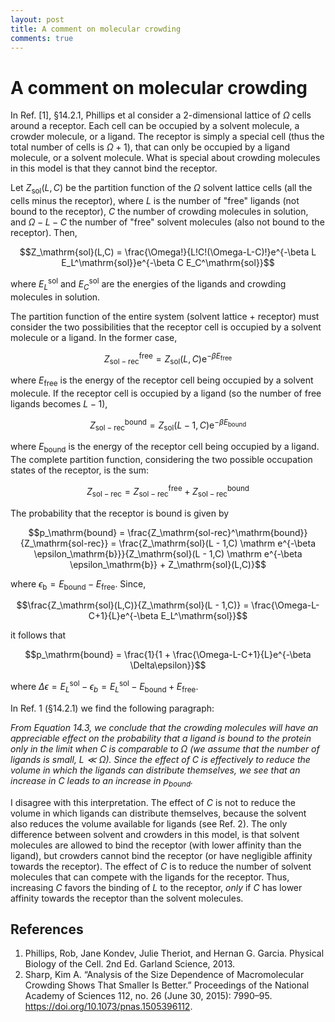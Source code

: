 ```yaml
---
layout: post
title: A comment on molecular crowding
comments: true
---
```

# A comment on molecular crowding

In Ref. [1], §14.2.1, Phillips et al consider a 2-dimensional lattice of $\Omega$ cells around a receptor. Each cell can be occupied by a solvent molecule, a crowder molecule, or a ligand. The receptor is simply a special cell (thus the total number of cells is $\Omega + 1$), that can only be occupied by a ligand molecule, or a solvent molecule. What is special about crowding molecules in this model is that they cannot bind the receptor.

Let $Z_\mathrm{sol}(L,C)$ be the partition function of the $\Omega$ solvent lattice cells (all the cells minus the receptor), where $L$ is the number of "free" ligands (not bound to the receptor), $C$ the number of crowding molecules in solution, and $\Omega - L - C$ the number of "free" solvent molecules (also not bound to the receptor). Then,

$$Z_\mathrm{sol}(L,C) = \frac{\Omega!}{L!C!(\Omega-L-C)!}e^{-\beta L E_L^\mathrm{sol}}e^{-\beta C E_C^\mathrm{sol}}$$

where $E_L^\mathrm{sol}$ and $E_C^\mathrm{sol}$ are the energies of the ligands and crowding molecules in solution.

The partition function of the entire system (solvent lattice + receptor) must consider the two possibilities that the receptor cell is occupied by a solvent molecule or a ligand. In the former case,

$$Z_\mathrm{sol-rec}^\mathrm{free} = Z_\mathrm{sol}(L,C) \mathrm e^{-\beta E_\mathrm{free}}$$

where $E_\mathrm{free}$ is the energy of the receptor cell being occupied by a solvent molecule. If the receptor cell is occupied by a ligand (so the number of free ligands becomes $L - 1$),

$$Z_\mathrm{sol-rec}^\mathrm{bound} = Z_\mathrm{sol}(L - 1,C) \mathrm e^{-\beta E_\mathrm{bound}}$$

where $E_\mathrm{bound}$ is the energy of the receptor cell being occupied by a ligand. The complete partition function, considering the two possible occupation states of the receptor, is the sum:

$$Z_\mathrm{sol-rec} = Z_\mathrm{sol-rec}^\mathrm{free} + Z_\mathrm{sol-rec}^\mathrm{bound}$$

The probability that the receptor is bound is given by

$$p_\mathrm{bound} = \frac{Z_\mathrm{sol-rec}^\mathrm{bound}}{Z_\mathrm{sol-rec}}
= \frac{Z_\mathrm{sol}(L - 1,C) \mathrm e^{-\beta \epsilon_\mathrm{b}}}{Z_\mathrm{sol}(L - 1,C) \mathrm e^{-\beta \epsilon_\mathrm{b}} + Z_\mathrm{sol}(L,C)}$$

where $\epsilon_\mathrm{b} = E_\mathrm{bound} - E_\mathrm{free}$. Since,

$$\frac{Z_\mathrm{sol}(L,C)}{Z_\mathrm{sol}(L - 1,C)} =
\frac{\Omega-L-C+1}{L}e^{-\beta E_L^\mathrm{sol}}$$

it follows that

$$p_\mathrm{bound}
= \frac{1}{1 + \frac{\Omega-L-C+1}{L}e^{-\beta \Delta\epsilon}}$$

where $\Delta \epsilon = E_L^\mathrm{sol} - \epsilon_b =  E_L^\mathrm{sol} - E_\mathrm{bound} + E_\mathrm{free}$.

In Ref. 1 (§14.2.1) we find the following paragraph:

*From Equation 14.3, we conclude that the crowding molecules will have an appreciable effect on the probability that a ligand is bound to the protein only in the limit when $C$ is comparable to $\Omega$ (we assume that the number of ligands is small, $L \ll \Omega$). Since the effect of $C$ is effectively to reduce the volume in which the ligands can distribute themselves, we see that an increase in $C$ leads to an increase in $p_\mathrm{bound}$.*

I disagree with this interpretation. The effect of $C$ is not to reduce the volume in which ligands can distribute themselves, because the solvent also reduces the volume available for ligands (see Ref. 2). The only difference between solvent and crowders in this model, is that solvent molecules are allowed to bind the receptor (with lower affinity than the ligand), but crowders cannot bind the receptor (or have negligible affinity towards the receptor). The effect of $C$ is to reduce the number of solvent molecules that can compete with the ligands for the receptor. Thus, increasing $C$ favors the binding of $L$ to the receptor, *only* if $C$ has lower affinity towards the receptor than the solvent molecules.

## References

1. Phillips, Rob, Jane Kondev, Julie Theriot, and Hernan G. Garcia. Physical Biology of the Cell. 2nd Ed. Garland Science, 2013.
2. Sharp, Kim A. “Analysis of the Size Dependence of Macromolecular Crowding Shows That Smaller Is Better.” Proceedings of the National Academy of Sciences 112, no. 26 (June 30, 2015): 7990–95. https://doi.org/10.1073/pnas.1505396112.